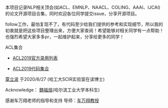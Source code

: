 本项目记录NLP相关顶会(如ACL、EMNLP、NAACL、COLING、AAAI、IJCAI)的论文开源项目合集，同时欢迎各位同学提交issue，分享开源项目。


follow工作，最怕复现不了，有代码至少给我们提供的参考和实现细节，所以我的初衷就是把这些项目整理出来，方便大家查阅！希望能够对相关同学有一点帮助！也强烈希望大家多多pr，一起维护起来，分享给更多的同学！

ACL集合

* [ACL2019官方录用列表](https://www.aclweb.org/anthology/events/acl-2019/)

* [ACL2019代码集合](https://github.com/yizhen20133868/NLP-Conferences-Code/blob/master/ACL/2019/ACL2019.md)


[覃立波](http://ir.hit.edu.cn/~lbqin/) 于2020/6/27 (哈工大SCIR实验室在读博士) 

Acknowledge：
[魏福煊](https://github.com/awake020)(哈尔滨工业大学本科生)

感谢车万翔老师的指导和支持
导师：[车万翔教授](http://ir.hit.edu.cn/~car/english.htm)

